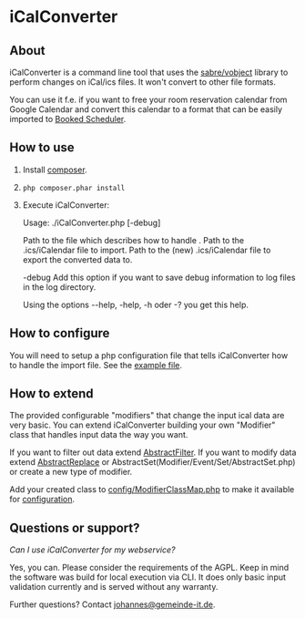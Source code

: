 # iCalConverter

## About

iCalConverter is a command line tool that uses the 
[sabre/vobject](https://github.com/fruux/sabre-vobject) library to perform
changes on iCal/ics files. It won't convert to other file formats.

You can use it f.e. if you want to free your room reservation calendar from
Google Calendar and convert this calendar to a format that can be easily
imported to [Booked Scheduler](https://www.bookedscheduler.com/).


## How to use

1. Install [composer](https://getcomposer.org/download/).
2. `php composer.phar install`
3. Execute iCalConverter:

    Usage:
    ./iCalConverter.php <configurationfile> <importfile> <exportfile> [-debug]

      <configurationfile> Path to the file which describes how
          to handle <importfile>.
      <importfile> Path to the .ics/iCalendar file to import.
      <exportfile> Path to the (new) .ics/iCalendar file to 
          export the converted data to.
  
    -debug Add this option if you want to save debug information to log files in the log directory.
  
    Using the options --help, -help, -h oder -? you get this help.

## How to configure

You will need to setup a php configuration file that tells iCalConverter how to
handle the import file. See the [example file](config/Configuration_Example.php).

## How to extend

The provided configurable "modifiers" that change the input ical data are very
basic. You can extend iCalConverter building your own "Modifier" class that
handles input data the way you want.

If you want to filter out data extend [AbstractFilter](Modifier/Event/Filter/AbstractFilter.php).
If you want to modify data extend [AbstractReplace](Modifier/Event/Replace/AbstractReplace.php) or
AbstractSet(Modifier/Event/Set/AbstractSet.php) or create a new type of modifier.

Add your created class to [config/ModifierClassMap.php](config/ModifierClassMap.php) to make it available for
[configuration](config/Configuration_Example.php).

## Questions or support?

*Can I use iCalConverter for my webservice?*

Yes, you can. Please consider the requirements of the AGPL. Keep in mind the
software was build for local execution via CLI. It does only basic input
validation currently and is served without any warranty.

Further questions? Contact johannes@gemeinde-it.de.